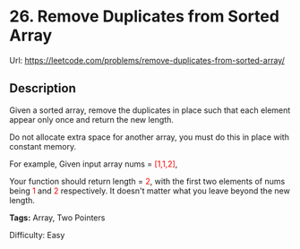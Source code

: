 # 26. Remove Duplicates from Sorted Array
Url: <https://leetcode.com/problems/remove-duplicates-from-sorted-array/>

## Description
Given a sorted array, remove the duplicates in place such that each element appear only once and return the new length.

Do not allocate extra space for another array, you must do this in place with constant memory.

For example,
Given input array nums = <font color='red'>[1,1,2]</font>,

Your function should return length = <font color='red'>2</font>, with the first two elements of nums being <font color='red'>1</font> and <font color='red'>2</font> respectively. It doesn't matter what you leave beyond the new length.

**Tags:** Array, Two Pointers

Difficulty: Easy
